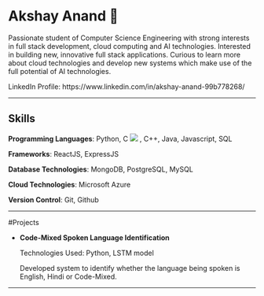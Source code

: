 <h1>Akshay Anand 👋</h1>

<p>
Passionate student of Computer Science Engineering with strong interests in full stack development, cloud computing and AI technologies.
Interested in building new, innovative full stack applications.
Curious to learn more about cloud technologies and develop new systems which make use of the full potential of AI technologies.
</p>

<p>LinkedIn Profile: https://www.linkedin.com/in/akshay-anand-99b778268/</p>

<hr>

<h2>Skills</h2>
<p><strong>Programming Languages</strong>: Python, C <img src = 'https://github.com/user-attachments/assets/a8357dae-cd42-43ad-9442-c403905da9e6' >
, C++, Java, Javascript, SQL</p>
<p><strong>Frameworks</strong>: ReactJS, ExpressJS</p>
<p><strong>Database Technologies</strong>: MongoDB, PostgreSQL, MySQL</p>
<p><strong>Cloud Technologies</strong>: Microsoft Azure</p>
<p><strong>Version Control</strong>: Git, Github</p>

<hr>

#Projects
<ul>
  <li>
    <p><strong>Code-Mixed Spoken Language Identification</strong></p>
    <p>Technologies Used: Python, LSTM model </p>
    <p>Developed system to identify whether the language being spoken is English, Hindi or Code-Mixed.</p>
  </li>
  
</ul>

<hr>
<!--
**AkshayAnand2931/AkshayAnand2931** is a ✨ _special_ ✨ repository because its `README.md` (this file) appears on your GitHub profile.

Here are some ideas to get you started:

- 🔭 I’m currently working on ...
- 🌱 I’m currently learning ...
- 👯 I’m looking to collaborate on ...
- 🤔 I’m looking for help with ...
- 💬 Ask me about ...
- 📫 How to reach me: ...
- 😄 Pronouns: ...
- ⚡ Fun fact: ...
-->
